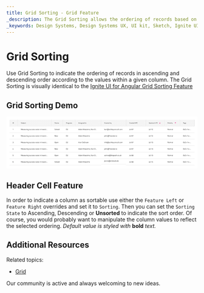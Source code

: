 ```yaml
---
title: Grid Sorting - Grid Feature
_description: The Grid Sorting allows the ordering of records based on the values of a column.
_keywords: Design Systems, Design Systems UX, UI kit, Sketch, Ignite UI for Angular, Sketch to Angular, Sketch to Angular, Angular, Angular Design System, Export code from Sketch, Design Kits for Angular, Sketch HTML, Sketch to HTML, Sketch UI kits
---
```


# Grid Sorting

Use Grid Sorting to indicate the ordering of records in ascending and descending order according to the values within a given column. The Grid Sorting is visually identical to the [Ignite UI for Angular Grid Sorting Feature](https://www.infragistics.com/products/ignite-ui-angular/angular/components/grid/sorting.html)

## Grid Sorting Demo

<img class="responsive-img" src="../images/grid_sorting_demo.png" srcset="../images/grid_sorting_demo@2x.png 2x" />

## Header Cell Feature

In order to indicate a column as sortable use either the `Feature Left` or `Feature Right` overrides and set it to `Sorting`. Then you can set the `Sorting State` to Ascending, Descending or **Unsorted** to indicate the sort order. Of course, you would probably want to manipulate the column values to reflect the selected ordering.
_Default value is styled with_ **bold** _text._

## Additional Resources

Related topics:

- [Grid](grid.md)
  <div class="divider--half"></div>

Our community is active and always welcoming to new ideas.
